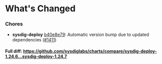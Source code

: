 # What's Changed

### Chores
- **sysdig-deploy** [b40e8e79](https://github.com/sysdiglabs/charts/commit/b40e8e79dade9bbcada01f406298bb411fd241c0): Automatic version bump due to updated dependencies ([#1411](https://github.com/sysdiglabs/charts/issues/1411))
#### Full diff: https://github.com/sysdiglabs/charts/compare/sysdig-deploy-1.24.6...sysdig-deploy-1.24.7
